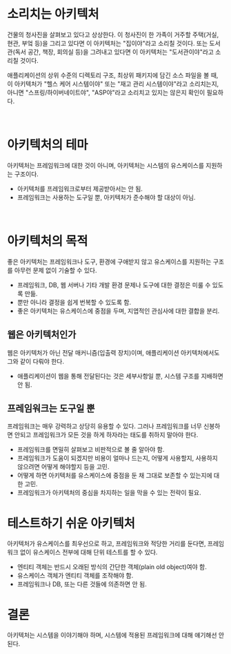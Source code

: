 # 소리치는 아키텍처

건물의 청사진을 살펴보고 있다고 상상한다. 이 청사진이 한 가족이 거주할 주택(거실, 현관, 부엌 등)을 그리고 있다면 이 아키텍처는 "집이야"라고 소리칠 것이다. 또는 도서관(독서 공간, 책장, 회의실 등)을 그려내고 있다면 이 아키텍처는 "도서관이야"라고 소리칠 것이다.
<br/>

애플리케이션의 상위 수준의 디렉토리 구조, 최상위 패키지에 담긴 소스 파일을 볼 때, 이 아키텍처가 "헬스 케어 시스템이야" 또는 "재고 관리 시스템이야"라고 소리치는지, 아니면 "스프링/하이버네이트야", "ASP야"라고 소리치고 있지는 않은지 확인이 필요하다.

<br/>

# 아키텍처의 테마

아키텍처는 프레임워크에 대한 것이 아니며, 아키텍처는 시스템의 유스케이스를 지원하는 구조이다.

* 아키텍처를 프레임워크로부터 제공받아서는 안 됨.
* 프레임워크는 사용하는 도구일 뿐, 아키텍처가 준수해야 할 대상이 아님.

<br/>

# 아키텍처의 목적

좋은 아키텍처는 프레임워크나 도구, 환경에 구애받지 않고 유스케이스를 지원하는 구조를 아무런 문제 없이 기술할 수 있다.

* 프레임워크, DB, 웹 서버나 기타 개발 환경 문제나 도구에 대한 결정은 미룰 수 있도록 만듦.
* 뿐만 아니라 결정을 쉽게 번복할 수 있도록 함.
* 좋은 아키텍처는 유스케이스에 중점을 두며, 지엽적인 관심사에 대한 결합을 분리.

## 웹은 아키텍처인가

웹은 아키텍처가 아닌 전달 매커니즘(입출력 장치)이며, 애플리케이션 아키텍처에서도 그와 같이 다뤄야 한다.

* 애플리케이션이 웹을 통해 전달된다는 것은 세부사항일 뿐, 시스템 구조를 지배하면 안 됨.

## 프레임워크는 도구일 뿐

프레임워크는 매우 강력하고 상당히 유용할 수 있다. 그러나 프레임워크를 너무 신봉하면 안되고 프레임워크가 모든 것을 하게 하자라는 태도를 취하지 말아야 한다. 

* 프레임워크를 면밀히 살펴보고 비판적으로 볼 줄 알아야 함.
* 프레임워크가 도움이 되겠지만 비용이 얼마나 드는지, 어떻게 사용할지, 사용하지 않으려면 어떻게 해야할지 등을 고민.
* 어떻게 하면 아키텍처를 유스케이스에 중점을 둔 채 그대로 보존할 수 있는지에 대한 고민.
* 프레임워크가 아키텍처의 중심을 차지하는 일을 막을 수 있는 전략이 필요.

# 테스트하기 쉬운 아키텍처

아키텍처가 유스케이스를 최우선으로 하고, 프레임워크와 적당한 거리를 둔다면, 프레임워크 없이 유스케이스 전부에 대해 단위 테스트를 할 수 있다.

* 엔티티 객체는 반드시 오래된 방식의 간단한 객체(plain old object)여야 함.
* 유스케이스 객체가 엔티티 객체를 조작해야 함.
* 프레임워크나 DB, 또는 다른 것들에 의존하면 안 됨.

# 결론

아키텍처는 시스템을 이야기해야 하며, 시스템에 적용된 프레임워크에 대해 얘기해선 안 된다.
